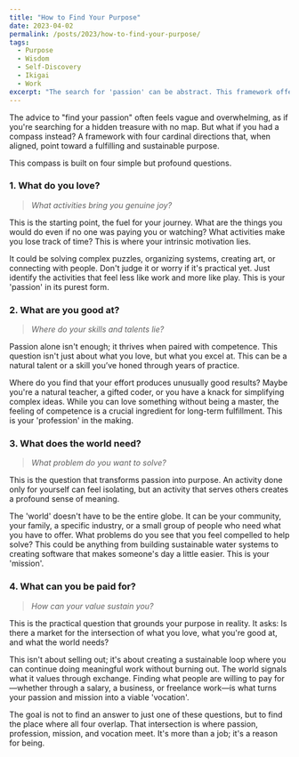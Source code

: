 ```yaml
---
title: "How to Find Your Purpose"
date: 2023-04-02
permalink: /posts/2023/how-to-find-your-purpose/
tags:
  - Purpose
  - Wisdom
  - Self-Discovery
  - Ikigai
  - Work
excerpt: "The search for 'passion' can be abstract. This framework offers a practical compass with four key questions: What do you love, what are you good at, what does the world need, and what can you be paid for?"
---
```


The advice to "find your passion" often feels vague and overwhelming, as if you're searching for a hidden treasure with no map. But what if you had a compass instead? A framework with four cardinal directions that, when aligned, point toward a fulfilling and sustainable purpose.

This compass is built on four simple but profound questions.

### 1. What do you love?

> *What activities bring you genuine joy?*

This is the starting point, the fuel for your journey. What are the things you would do even if no one was paying you or watching? What activities make you lose track of time? This is where your intrinsic motivation lies.

It could be solving complex puzzles, organizing systems, creating art, or connecting with people. Don't judge it or worry if it's practical yet. Just identify the activities that feel less like work and more like play. This is your 'passion' in its purest form.

### 2. What are you good at?

> *Where do your skills and talents lie?*

Passion alone isn't enough; it thrives when paired with competence. This question isn't just about what you love, but what you excel at. This can be a natural talent or a skill you’ve honed through years of practice.

Where do you find that your effort produces unusually good results? Maybe you're a natural teacher, a gifted coder, or you have a knack for simplifying complex ideas. While you can love something without being a master, the feeling of competence is a crucial ingredient for long-term fulfillment. This is your 'profession' in the making.

### 3. What does the world need?

> *What problem do you want to solve?*

This is the question that transforms passion into purpose. An activity done only for yourself can feel isolating, but an activity that serves others creates a profound sense of meaning. 

The 'world' doesn't have to be the entire globe. It can be your community, your family, a specific industry, or a small group of people who need what you have to offer. What problems do you see that you feel compelled to help solve? This could be anything from building sustainable water systems to creating software that makes someone's day a little easier. This is your 'mission'.

### 4. What can you be paid for?

> *How can your value sustain you?*

This is the practical question that grounds your purpose in reality. It asks: Is there a market for the intersection of what you love, what you're good at, and what the world needs?

This isn't about selling out; it's about creating a sustainable loop where you can continue doing meaningful work without burning out. The world signals what it values through exchange. Finding what people are willing to pay for—whether through a salary, a business, or freelance work—is what turns your passion and mission into a viable 'vocation'.

The goal is not to find an answer to just one of these questions, but to find the place where all four overlap. That intersection is where passion, profession, mission, and vocation meet. It's more than a job; it's a reason for being.